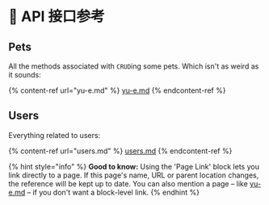 # 📖 API 接口参考



## Pets

All the methods associated with `CRUD`ing some pets. Which isn't as weird as it sounds:

{% content-ref url="yu-e.md" %}
[yu-e.md](yu-e.md)
{% endcontent-ref %}

## Users

Everything related to users:

{% content-ref url="users.md" %}
[users.md](users.md)
{% endcontent-ref %}

{% hint style="info" %}
**Good to know:** Using the 'Page Link' block lets you link directly to a page. If this page's name, URL or parent location changes, the reference will be kept up to date. You can also mention a page – like [yu-e.md](yu-e.md "mention") – if you don't want a block-level link.
{% endhint %}
